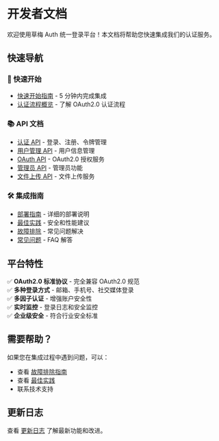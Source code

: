 # 开发者文档

欢迎使用草梅 Auth 统一登录平台！本文档将帮助您快速集成我们的认证服务。

## 快速导航

### 🚀 快速开始

-   [快速开始指南](./getting-started) - 5 分钟内完成集成
-   [认证流程概览](./guides/best-practices#认证流程) - 了解 OAuth2.0 认证流程

### 📚 API 文档

-   [认证 API](./api/authentication) - 登录、注册、令牌管理
-   [用户管理 API](./api/users) - 用户信息管理
-   [OAuth API](./api/oauth) - OAuth2.0 授权服务
-   [管理员 API](./api/admin) - 管理员功能
-   [文件上传 API](./api/file) - 文件上传服务

### 🛠️ 集成指南

-   [部署指南](./guides/deployment) - 详细的部署说明
-   [最佳实践](./guides/best-practices) - 安全和性能建议
-   [故障排除](./guides/troubleshooting) - 常见问题解决
-   [常见问题](./guides/faq) - FAQ 解答

## 平台特性

✅ **OAuth2.0 标准协议** - 完全兼容 OAuth2.0 规范  
✅ **多种登录方式** - 邮箱、手机号、社交媒体登录  
✅ **多因子认证** - 增强账户安全性  
✅ **实时监控** - 登录日志和安全监控  
✅ **企业级安全** - 符合行业安全标准

## 需要帮助？

如果您在集成过程中遇到问题，可以：

-   查看 [故障排除指南](./guides/troubleshooting)
-   查看 [最佳实践](./guides/best-practices)
-   联系技术支持

## 更新日志

查看 [更新日志](../../changelog) 了解最新功能和改进。

